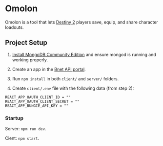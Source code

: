 # Omolon

Omolon is a tool that lets [Destiny 2](http://destinythegame.com/) players save, equip, and share character loadouts. 


## Project Setup

1. [Install MongoDB Community Edition](https://docs.mongodb.com/manual/administration/install-community/) and ensure mongod is running and working properly.

2. Create an app in the [Bnet API portal](https://www.bungie.net/en/Application).

3. Run `npm install` in both `client/` and `server/` folders.

4. Create `client/.env` file with the following data (from step 2):
```
REACT_APP_OAUTH_CLIENT_ID = ""
REACT_APP_OAUTH_CLIENT_SECRET = ""
REACT_APP_BUNGIE_API_KEY = ""
```

### Startup

Server: `npm run dev`.

Cient: `npm start`.